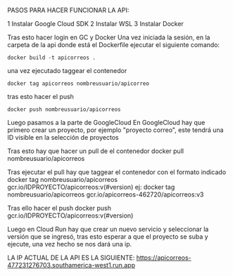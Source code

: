 PASOS PARA HACER FUNCIONAR LA API:


1 Instalar Google Cloud SDK
2 Instalar WSL
3 Instalar Docker

Tras esto hacer login en GC y Docker
Una vez iniciada la sesión, en la carpeta de la api donde está el Dockerfile ejecutar el siguiente comando:

    docker build -t apicorreos .

una vez ejecutado taggear el contenedor

    docker tag apicorreos nombreusuario/apicorreo

tras esto hacer el push

    docker push nombreusuario/apicorreos

Luego pasamos a la parte de GoogleCloud
    En GoogleCloud hay que primero crear un proyecto, por ejemplo "proyecto correo", este tendrá una ID visible en la selección de proyectos

Tras esto hay que hacer un pull de el contenedor
    docker pull nombreusuario/apicorreos

Tras ejecutar el pull hay que taggear el contenedor con el formato indicado
    docker tag nombreusuario/apicorreos gcr.io/IDPROYECTO/apicorreos:v(#version) 
    ej: docker tag nombreusuario/apicorreos gcr.io/apicorreos-462720/apicorreos:v3

Tras ello hacer el push
    docker push gcr.io/IDPROYECTO/apicorreos:v(#version) 

Luego en Cloud Run hay que crear un nuevo servicio y seleccionar la versión que se ingresó, tras esto esperar a que el proyecto se suba y ejecute, una vez hecho se nos dará una ip.

LA IP ACTUAL DE LA API ES LA SIGUIENTE: 
https://apicorreos-477231276703.southamerica-west1.run.app